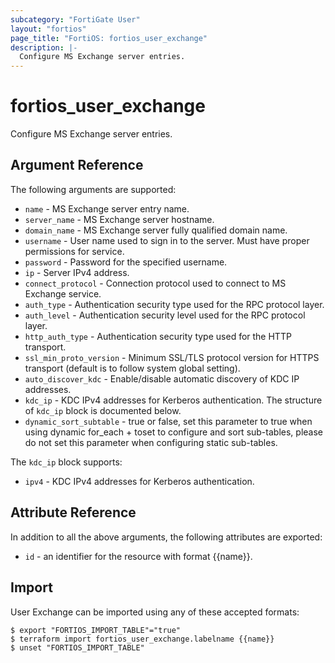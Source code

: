 ```yaml
---
subcategory: "FortiGate User"
layout: "fortios"
page_title: "FortiOS: fortios_user_exchange"
description: |-
  Configure MS Exchange server entries.
---
```


# fortios_user_exchange
Configure MS Exchange server entries.

## Argument Reference

The following arguments are supported:

* `name` - MS Exchange server entry name.
* `server_name` - MS Exchange server hostname.
* `domain_name` - MS Exchange server fully qualified domain name.
* `username` - User name used to sign in to the server. Must have proper permissions for service.
* `password` - Password for the specified username.
* `ip` - Server IPv4 address.
* `connect_protocol` - Connection protocol used to connect to MS Exchange service.
* `auth_type` - Authentication security type used for the RPC protocol layer.
* `auth_level` - Authentication security level used for the RPC protocol layer.
* `http_auth_type` - Authentication security type used for the HTTP transport.
* `ssl_min_proto_version` - Minimum SSL/TLS protocol version for HTTPS transport (default is to follow system global setting).
* `auto_discover_kdc` - Enable/disable automatic discovery of KDC IP addresses.
* `kdc_ip` - KDC IPv4 addresses for Kerberos authentication. The structure of `kdc_ip` block is documented below.
* `dynamic_sort_subtable` - true or false, set this parameter to true when using dynamic for_each + toset to configure and sort sub-tables, please do not set this parameter when configuring static sub-tables.

The `kdc_ip` block supports:

* `ipv4` - KDC IPv4 addresses for Kerberos authentication.


## Attribute Reference

In addition to all the above arguments, the following attributes are exported:
* `id` - an identifier for the resource with format {{name}}.

## Import

User Exchange can be imported using any of these accepted formats:
```
$ export "FORTIOS_IMPORT_TABLE"="true"
$ terraform import fortios_user_exchange.labelname {{name}}
$ unset "FORTIOS_IMPORT_TABLE"
```
